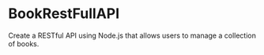 # BookRestFullAPI
Create a RESTful API using Node.js that allows users to manage a collection of books.
